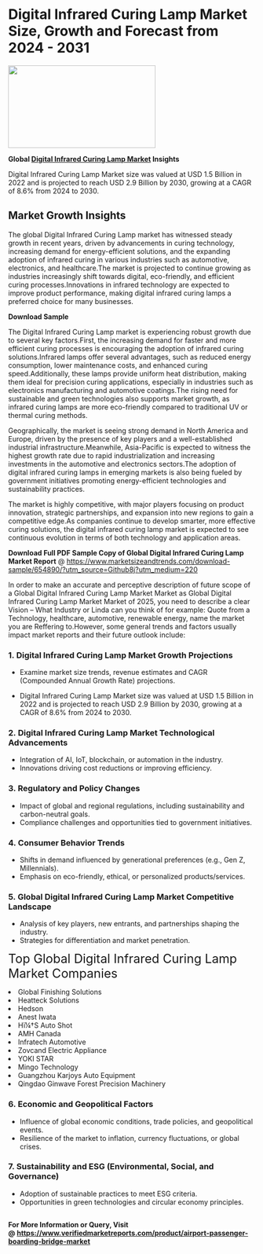 <H1>Digital Infrared Curing Lamp Market Size, Growth and Forecast from 2024 - 2031</H1><img class="aligncenter size-medium wp-image-584254" src="https://thirdeyenews.in/wp-content/uploads/2024/09/Global-Market-Research-300x168.jpeg" alt="" width="300" height="168" /><p><strong>Global&nbsp;<a href="https://www.marketsizeandtrends.com/download-sample/654890/?utm_source=Github8j?utm_medium=220">Digital Infrared Curing Lamp Market</a> Insights</strong></p><p>Digital Infrared Curing Lamp Market size was valued at USD 1.5 Billion in 2022 and is projected to reach USD 2.9 Billion by 2030, growing at a CAGR of 8.6% from 2024 to 2030.</p><p><h2>Market Growth Insights</h2> <p>The global Digital Infrared Curing Lamp market has witnessed steady growth in recent years, driven by advancements in curing technology, increasing demand for energy-efficient solutions, and the expanding adoption of infrared curing in various industries such as automotive, electronics, and healthcare.The market is projected to continue growing as industries increasingly shift towards digital, eco-friendly, and efficient curing processes.Innovations in infrared technology are expected to improve product performance, making digital infrared curing lamps a preferred choice for many businesses.</p> <p><strong>Download Sample</strong></p> <p>The Digital Infrared Curing Lamp market is experiencing robust growth due to several key factors.First, the increasing demand for faster and more efficient curing processes is encouraging the adoption of infrared curing solutions.Infrared lamps offer several advantages, such as reduced energy consumption, lower maintenance costs, and enhanced curing speed.Additionally, these lamps provide uniform heat distribution, making them ideal for precision curing applications, especially in industries such as electronics manufacturing and automotive coatings.The rising need for sustainable and green technologies also supports market growth, as infrared curing lamps are more eco-friendly compared to traditional UV or thermal curing methods.</p> <p>Geographically, the market is seeing strong demand in North America and Europe, driven by the presence of key players and a well-established industrial infrastructure.Meanwhile, Asia-Pacific is expected to witness the highest growth rate due to rapid industrialization and increasing investments in the automotive and electronics sectors.The adoption of digital infrared curing lamps in emerging markets is also being fueled by government initiatives promoting energy-efficient technologies and sustainability practices.</p> <p>The market is highly competitive, with major players focusing on product innovation, strategic partnerships, and expansion into new regions to gain a competitive edge.As companies continue to develop smarter, more effective curing solutions, the digital infrared curing lamp market is expected to see continuous evolution in terms of both technology and application areas.</p> <p><span class=""><strong>Download Full PDF Sample Copy of Global Digital Infrared Curing Lamp Market Report</strong> @ <a href="https://www.marketsizeandtrends.com/download-sample/654890/?utm_source=Github8j?utm_medium=220" target="_blank">https://www.marketsizeandtrends.com/download-sample/654890/?utm_source=Github8j?utm_medium=220</a></span></p><p>In order to make an accurate and perceptive description of future scope of a Global&nbsp;Digital Infrared Curing Lamp Market Market as Global&nbsp;Digital Infrared Curing Lamp Market Market of 2025, you need to describe a clear Vision &ndash; What Industry or Linda can you think of for example: Quote from a Technology, healthcare, automotive, renewable energy, name the market you are Reffering to.However, some general trends and factors usually impact market reports and their future outlook include:</p><h3>1.&nbsp;<strong>Digital Infrared Curing Lamp Market Growth Projections</strong></h3><ul><li>Examine market size trends, revenue estimates and CAGR (Compounded Annual Growth Rate) projections.</li><li><p>Digital Infrared Curing Lamp Market size was valued at USD 1.5 Billion in 2022 and is projected to reach USD 2.9 Billion by 2030, growing at a CAGR of 8.6% from 2024 to 2030.</p></li></ul><h3>2.&nbsp;<strong>Digital Infrared Curing Lamp Market Technological Advancements</strong></h3><ul><li>Integration of AI, IoT, blockchain, or automation in the industry.</li><li>Innovations driving cost reductions or improving efficiency.</li></ul><h3>3.&nbsp;<strong>Regulatory and Policy Changes</strong></h3><ul><li>Impact of global and regional regulations, including sustainability and carbon-neutral goals.</li><li>Compliance challenges and opportunities tied to government initiatives.</li></ul><h3>4.&nbsp;<strong>Consumer Behavior Trends</strong></h3><ul><li>Shifts in demand influenced by generational preferences (e.g., Gen Z, Millennials).</li><li>Emphasis on eco-friendly, ethical, or personalized products/services.</li></ul><h3>5.&nbsp;<strong>Global Digital Infrared Curing Lamp Market Competitive Landscape</strong></h3><ul><li>Analysis of key players, new entrants, and partnerships shaping the industry.</li><li>Strategies for differentiation and market penetration.</li></ul><p data-pm-slice="1 1 []"><span style="color: inherit; font-family: inherit; font-size: 25px;">Top Global Digital Infrared Curing Lamp Market Companies</span></p><div class="" data-test-id=""><p><li>Global Finishing Solutions</li><li> Heatteck Solutions</li><li> Hedson</li><li> Anest Iwata</li><li> Hï¼†S Auto Shot</li><li> AMH Canada</li><li> Infratech Automotive</li><li> Zovcand Electric Appliance</li><li> YOKI STAR</li><li> Mingo Technology</li><li> Guangzhou Karjoys Auto Equipment</li><li> Qingdao Ginwave Forest Precision Machinery</li></p></div><h3>6.&nbsp;<strong>Economic and Geopolitical Factors</strong></h3><ul><li>Influence of global economic conditions, trade policies, and geopolitical events.</li><li>Resilience of the market to inflation, currency fluctuations, or global crises.</li></ul><h3>7.&nbsp;<strong>Sustainability and ESG (Environmental, Social, and Governance)</strong></h3><ul><li>Adoption of sustainable practices to meet ESG criteria.</li><li>Opportunities in green technologies and circular economy principles.</li></ul><h2><strong style="font-size: 14px;">For More Information or Query, Visit @&nbsp;</strong><a style="background-color: #ffffff; font-size: 14px;" href="https://www.marketsizeandtrends.com/report/digital-infrared-curing-lamp-market/" target="_blank">https://www.verifiedmarketreports.com/product/airport-passenger-boarding-bridge-market</a></h2>